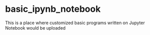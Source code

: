 # basic_ipynb_notebook

This is a place where customized basic programs written on Jupyter Notebook would be uploaded

